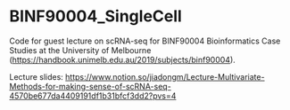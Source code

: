# BINF90004_SingleCell
Code for guest lecture on scRNA-seq for BINF90004 Bioinformatics Case Studies at the University of Melbourne (https://handbook.unimelb.edu.au/2019/subjects/binf90004).

Lecture slides: https://www.notion.so/jiadongm/Lecture-Multivariate-Methods-for-making-sense-of-scRNA-seq-4570be677da4409191df1b31bfcf3dd2?pvs=4 


